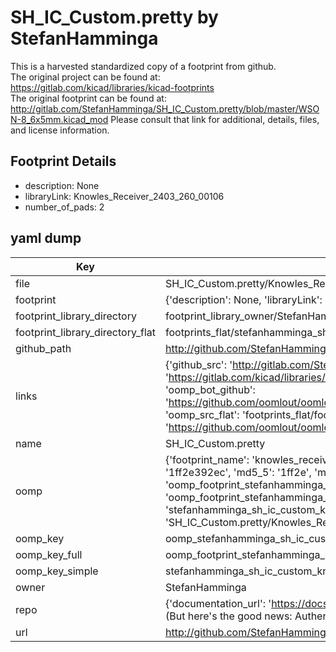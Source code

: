 # SH_IC_Custom.pretty by StefanHamminga  
This is a harvested standardized copy of a footprint from github.  
The original project can be found at:  
https://gitlab.com/kicad/libraries/kicad-footprints  
The original footprint can be found at:
http://gitlab.com/StefanHamminga/SH_IC_Custom.pretty/blob/master/WSON-8_6x5mm.kicad_mod
Please consult that link for additional, details, files, and license information.  
## Footprint Details
* description: None  
* libraryLink: Knowles_Receiver_2403_260_00106  
* number_of_pads: 2  
## yaml dump  
| Key | Value |  
| --- | --- |  
| file | SH_IC_Custom.pretty/Knowles_Receiver_2403_260_00106.kicad_mod |  
| footprint | {'description': None, 'libraryLink': 'Knowles_Receiver_2403_260_00106', 'number_of_pads': 2} |  
| footprint_library_directory | footprint_library_owner/StefanHamminga_SH_IC_Custom.pretty |  
| footprint_library_directory_flat | footprints_flat/stefanhamminga_sh_ic_custom_knowles_receiver_2403_260_00106/working |  
| github_path | http://github.com/StefanHamminga/SH_IC_Custom.pretty/blob/master/Knowles_Receiver_2403_260_00106.kicad_mod |  
| links | {'github_src': 'http://gitlab.com/StefanHamminga/SH_IC_Custom.pretty/blob/master/WSON-8_6x5mm.kicad_mod', 'github_src_repo': 'https://gitlab.com/kicad/libraries/kicad-footprints', 'oomp_bot': 'footprints/stefanhamminga_sh_ic_custom_knowles_receiver_2403_260_00106/working', 'oomp_bot_github': 'https://github.com/oomlout/oomlout_oomp_footprint_bot/tree/main/footprints/stefanhamminga_sh_ic_custom_knowles_receiver_2403_260_00106/working', 'oomp_src_flat': 'footprints_flat/footprints_flat/stefanhamminga_sh_ic_custom_knowles_receiver_2403_260_00106/working', 'oomp_src_flat_github': 'https://github.com/oomlout/oomlout_oomp_footprint_src/tree/main/footprints_flat/stefanhamminga_sh_ic_custom_knowles_receiver_2403_260_00106/working'} |  
| name | SH_IC_Custom.pretty |  
| oomp | {'footprint_name': 'knowles_receiver_2403_260_00106', 'library_name': 'sh_ic_custom', 'md5': '1ff2e392ecd27f2b5f5dad2a5d8f8db3', 'md5_10': '1ff2e392ec', 'md5_5': '1ff2e', 'md5_6': '1ff2e3', 'oomp_key': 'oomp_stefanhamminga_sh_ic_custom_knowles_receiver_2403_260_00106', 'oomp_key_extra': 'oomp_footprint_stefanhamminga_sh_ic_custom_knowles_receiver_2403_260_00106', 'oomp_key_full': 'oomp_footprint_stefanhamminga_sh_ic_custom_knowles_receiver_2403_260_00106_1ff2e3', 'oomp_key_simple': 'stefanhamminga_sh_ic_custom_knowles_receiver_2403_260_00106', 'original_filename': 'SH_IC_Custom.pretty/Knowles_Receiver_2403_260_00106.kicad_mod', 'owner_name': 'stefanhamminga'} |  
| oomp_key | oomp_stefanhamminga_sh_ic_custom_knowles_receiver_2403_260_00106 |  
| oomp_key_full | oomp_footprint_stefanhamminga_sh_ic_custom_knowles_receiver_2403_260_00106 |  
| oomp_key_simple | stefanhamminga_sh_ic_custom_knowles_receiver_2403_260_00106 |  
| owner | StefanHamminga |  
| repo | {'documentation_url': 'https://docs.github.com/rest/overview/resources-in-the-rest-api#rate-limiting', 'message': "API rate limit exceeded for 84.66.173.59. (But here's the good news: Authenticated requests get a higher rate limit. Check out the documentation for more details.)"} |  
| url | http://github.com/StefanHamminga/SH_IC_Custom.pretty |  

